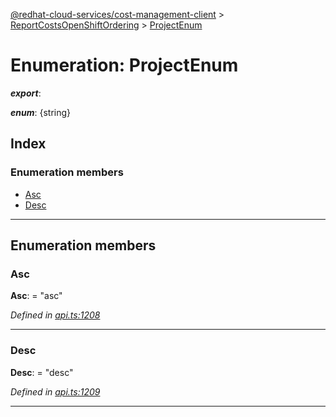 [@redhat-cloud-services/cost-management-client](../README.md) > [ReportCostsOpenShiftOrdering](../modules/reportcostsopenshiftordering.md) > [ProjectEnum](../enums/reportcostsopenshiftordering.projectenum.md)

# Enumeration: ProjectEnum

*__export__*: 

*__enum__*: {string}

## Index

### Enumeration members

* [Asc](reportcostsopenshiftordering.projectenum.md#asc)
* [Desc](reportcostsopenshiftordering.projectenum.md#desc)

---

## Enumeration members

<a id="asc"></a>

###  Asc

**Asc**:  = "asc"

*Defined in [api.ts:1208](https://github.com/karelhala/javascript-clients/blob/master/packages/cost-management/api.ts#L1208)*

___
<a id="desc"></a>

###  Desc

**Desc**:  = "desc"

*Defined in [api.ts:1209](https://github.com/karelhala/javascript-clients/blob/master/packages/cost-management/api.ts#L1209)*

___

